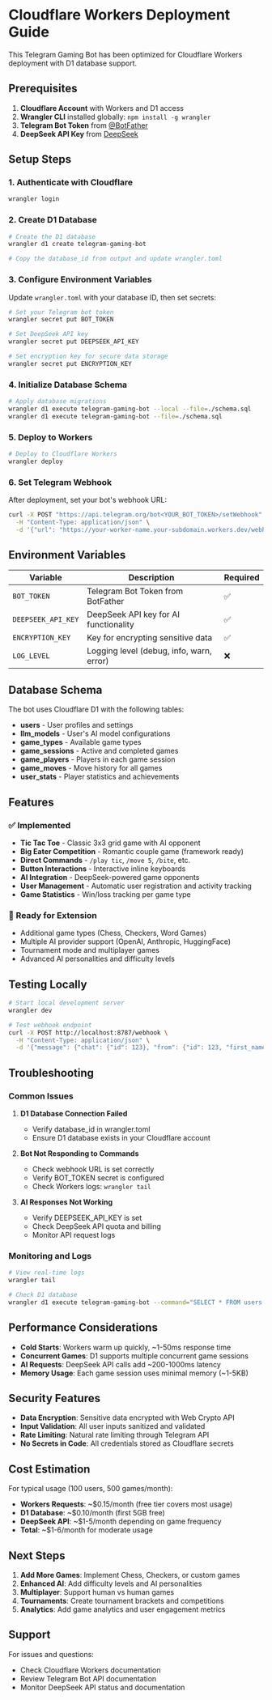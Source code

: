 # Cloudflare Workers Deployment Guide

This Telegram Gaming Bot has been optimized for Cloudflare Workers deployment with D1 database support.

## Prerequisites

1. **Cloudflare Account** with Workers and D1 access
2. **Wrangler CLI** installed globally: `npm install -g wrangler`
3. **Telegram Bot Token** from [@BotFather](https://t.me/BotFather)
4. **DeepSeek API Key** from [DeepSeek](https://platform.deepseek.com)

## Setup Steps

### 1. Authenticate with Cloudflare

```bash
wrangler login
```

### 2. Create D1 Database

```bash
# Create the D1 database
wrangler d1 create telegram-gaming-bot

# Copy the database_id from output and update wrangler.toml
```

### 3. Configure Environment Variables

Update `wrangler.toml` with your database ID, then set secrets:

```bash
# Set your Telegram bot token
wrangler secret put BOT_TOKEN

# Set DeepSeek API key
wrangler secret put DEEPSEEK_API_KEY

# Set encryption key for secure data storage
wrangler secret put ENCRYPTION_KEY
```

### 4. Initialize Database Schema

```bash
# Apply database migrations
wrangler d1 execute telegram-gaming-bot --local --file=./schema.sql
wrangler d1 execute telegram-gaming-bot --file=./schema.sql
```

### 5. Deploy to Workers

```bash
# Deploy to Cloudflare Workers
wrangler deploy
```

### 6. Set Telegram Webhook

After deployment, set your bot's webhook URL:

```bash
curl -X POST "https://api.telegram.org/bot<YOUR_BOT_TOKEN>/setWebhook" \
  -H "Content-Type: application/json" \
  -d '{"url": "https://your-worker-name.your-subdomain.workers.dev/webhook"}'
```

## Environment Variables

| Variable | Description | Required |
|----------|-------------|----------|
| `BOT_TOKEN` | Telegram Bot Token from BotFather | ✅ |
| `DEEPSEEK_API_KEY` | DeepSeek API key for AI functionality | ✅ |
| `ENCRYPTION_KEY` | Key for encrypting sensitive data | ✅ |
| `LOG_LEVEL` | Logging level (debug, info, warn, error) | ❌ |

## Database Schema

The bot uses Cloudflare D1 with the following tables:

- **users** - User profiles and settings
- **llm_models** - User's AI model configurations
- **game_types** - Available game types
- **game_sessions** - Active and completed games
- **game_players** - Players in each game session
- **game_moves** - Move history for all games
- **user_stats** - Player statistics and achievements

## Features

### ✅ Implemented
- **Tic Tac Toe** - Classic 3x3 grid game with AI opponent
- **Big Eater Competition** - Romantic couple game (framework ready)
- **Direct Commands** - `/play tic`, `/move 5`, `/bite`, etc.
- **Button Interactions** - Interactive inline keyboards
- **AI Integration** - DeepSeek-powered game opponents
- **User Management** - Automatic user registration and activity tracking
- **Game Statistics** - Win/loss tracking per game type

### 🚧 Ready for Extension
- Additional game types (Chess, Checkers, Word Games)
- Multiple AI provider support (OpenAI, Anthropic, HuggingFace)
- Tournament mode and multiplayer games
- Advanced AI personalities and difficulty levels

## Testing Locally

```bash
# Start local development server
wrangler dev

# Test webhook endpoint
curl -X POST http://localhost:8787/webhook \
  -H "Content-Type: application/json" \
  -d '{"message": {"chat": {"id": 123}, "from": {"id": 123, "first_name": "Test"}, "text": "/start"}}'
```

## Troubleshooting

### Common Issues

1. **D1 Database Connection Failed**
   - Verify database_id in wrangler.toml
   - Ensure D1 database exists in your Cloudflare account

2. **Bot Not Responding to Commands**
   - Check webhook URL is set correctly
   - Verify BOT_TOKEN secret is configured
   - Check Workers logs: `wrangler tail`

3. **AI Responses Not Working**
   - Verify DEEPSEEK_API_KEY is set
   - Check DeepSeek API quota and billing
   - Monitor API request logs

### Monitoring and Logs

```bash
# View real-time logs
wrangler tail

# Check D1 database
wrangler d1 execute telegram-gaming-bot --command="SELECT * FROM users LIMIT 5"
```

## Performance Considerations

- **Cold Starts**: Workers warm up quickly, ~1-50ms response time
- **Concurrent Games**: D1 supports multiple concurrent game sessions
- **AI Requests**: DeepSeek API calls add ~200-1000ms latency
- **Memory Usage**: Each game session uses minimal memory (~1-5KB)

## Security Features

- **Data Encryption**: Sensitive data encrypted with Web Crypto API
- **Input Validation**: All user inputs sanitized and validated
- **Rate Limiting**: Natural rate limiting through Telegram API
- **No Secrets in Code**: All credentials stored as Cloudflare secrets

## Cost Estimation

For typical usage (100 users, 500 games/month):

- **Workers Requests**: ~$0.15/month (free tier covers most usage)
- **D1 Database**: ~$0.10/month (first 5GB free)
- **DeepSeek API**: ~$1-5/month depending on game frequency
- **Total**: ~$1-6/month for moderate usage

## Next Steps

1. **Add More Games**: Implement Chess, Checkers, or custom games
2. **Enhanced AI**: Add difficulty levels and AI personalities
3. **Multiplayer**: Support human vs human games
4. **Tournaments**: Create tournament brackets and competitions
5. **Analytics**: Add game analytics and user engagement metrics

## Support

For issues and questions:
- Check Cloudflare Workers documentation
- Review Telegram Bot API documentation
- Monitor DeepSeek API status and documentation
